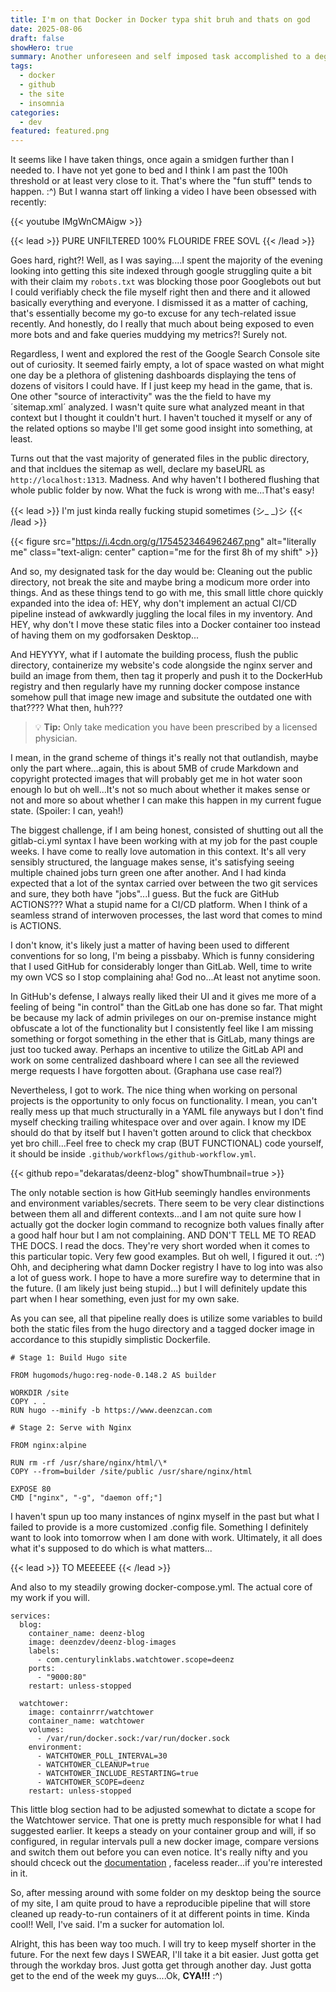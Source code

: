 ```yaml
---
title: I'm on that Docker in Docker typa shit bruh and thats on god
date: 2025-08-06
draft: false
showHero: true
summary: Another unforeseen and self imposed task accomplished to a degree that actually leaves me satisfied.
tags:
  - docker
  - github
  - the site
  - insomnia
categories:
  - dev
featured: featured.png
---
```

It seems like I have taken things, once again a smidgen further than I needed to. I have not yet gone to bed and I think I am past the 100h threshold or at least very close to it. That's where the "fun stuff" tends to happen. :^)
But I wanna start off linking a video I have been obsessed with recently:

{{< youtube IMgWnCMAigw >}}

{{< lead >}}
PURE UNFILTERED 100% FLOURIDE FREE SOVL
{{< /lead >}}

Goes hard, right?! Well, as I was saying....I spent the majority of the evening looking into getting this site indexed through google struggling quite a bit with their claim my `robots.txt` was blocking those poor Googlebots out but I could verifiably check the file myself right then and there and it allowed basically everything and everyone. I dismissed it as a matter of caching, that's essentially become my go-to excuse for any tech-related issue recently. And honestly, do I really that much about being exposed to even more bots and and fake queries muddying my metrics?! Surely not.

Regardless, I went and explored the rest of the Google Search Console site out of curiosity. It seemed fairly empty, a lot of space wasted on what might one day be a plethora of glistening dashboards displaying the tens of dozens of visitors I could have. If I just keep my head in the game, that is. One other "source of interactivity" was the the field to have my ´sitemap.xml´ analyzed. I wasn't quite sure what analyzed meant in that context but I thought it couldn't hurt. I haven't touched it myself or any of the related options so maybe I'll get some good insight into something, at least.

Turns out that the vast majority of generated files in the public directory, and that incldues the sitemap as well, declare my baseURL as `http://localhost:1313`. Madness. And why haven't I bothered flushing that whole public folder by now. What the fuck is wrong with me...That's easy!

{{< lead >}}
I'm just kinda really fucking stupid sometimes (シ_ _)シ
{{< /lead >}}

{{< figure
    src="https://i.4cdn.org/g/1754523464962467.png"
    alt="literally me"
    class="text-align: center"
    caption="me for the first 8h of my shift"
    >}}

And so, my designated task for the day would be: Cleaning out the public directory, not break the site and maybe bring a modicum more order into things. And as these things tend to go with me, this small little chore quickly expanded into the idea of: HEY, why don't implement an actual CI/CD pipeline instead of awkwardly juggling the local files in my inventory. And HEY, why don't I move these static files into a Docker container too instead of having them on my godforsaken Desktop...

And HEYYYY, what if I automate the building process, flush the public directory, containerize my website's code alongside the nginx server and build an image from them, then tag it properly and push it to the DockerHub registry and then regularly have my running docker compose instance somehow pull that image new image and subsitute the outdated one with that???? What then, huh???

> :bulb: **Tip:** Only take medication you have been prescribed by a licensed physician.

I mean, in the grand scheme of things it's really not that outlandish, maybe only the part where...again, this is about 5MB of crude Markdown and copyright protected images that will probably get me in hot water soon enough lo but oh well...It's not so much about whether it makes sense or not and more so about whether I can make this happen in my current fugue state. (Spoiler: I can, yeah!)

The biggest challenge, if I am being honest, consisted of shutting out all the gitlab-ci.yml syntax I have been working with at my job for the past couple weeks. I have come to really love automation in this context. It's all very sensibly structured, the language makes sense, it's satisfying seeing multiple chained jobs turn green one after another. And I had kinda expected that a lot of the syntax carried over between the two git services and sure, they both have "jobs"...I guess. But the fuck are GitHub ACTIONS??? What a stupid name for a CI/CD platform. When I think of a seamless strand of interwoven processes, the last word that comes to mind is ACTIONS.

I don't know, it's likely just a matter of having been used to different conventions for so long, I'm being a pissbaby. Which is funny considering that I used GitHub for considerably longer than GitLab. Well, time to write my own VCS so I stop complaining aha! God no...At least not anytime soon.

In GitHub's defense, I always really liked their UI and it gives me more of a feeling of being "in control" than the GitLab one has done so far. That might be because my lack of admin privileges on our on-premise instance might obfuscate a lot of the functionality but I consistently feel like I am missing something or forgot something in the ether that is GitLab, many things are just too tucked away. Perhaps an incentive to utilize the GitLab API and work on some centralized dashboard where I can see all the reviewed merge requests I have forgotten about. (Graphana use case real?)

Nevertheless, I got to work. The nice thing when working on personal projects is the opportunity to only focus on functionality. I mean, you can't really mess up that much structurally in a YAML file anyways but I don't find myself checking trailing whitespace over and over again. I know my IDE should do that by itself but I haven't gotten around to click that checkbox yet bro chill...Feel free to check my crap (BUT FUNCTIONAL) code yourself, it should be inside `.github/workflows/github-workflow.yml`.

{{< github repo="dekaratas/deenz-blog" showThumbnail=true >}}

The only notable section is how GitHub seemingly handles environments and environment variables/secrets. There seem to be very clear distinctions between them all and different contexts...and I am not quite sure how I actually got the docker login command to recognize both values finally after a good half hour but I am not complaining. AND DON'T TELL ME TO READ THE DOCS. I read the docs. They're very short worded when it comes to this particular topic. Very few good examples. But oh well, I figured it out. :^)
Ohh, and deciphering what damn Docker registry I have to log into was also a lot of guess work. I hope to have a more surefire way to determine that in the future. (I am likely just being stupid...) but I will definitely update this part when I hear something, even just for my own sake.

As you can see, all that pipeline really does is utilize some variables to build both the static files from the hugo directory and a tagged docker image in accordance to this stupidly simplistic Dockerfile.

```
# Stage 1: Build Hugo site

FROM hugomods/hugo:reg-node-0.148.2 AS builder

WORKDIR /site
COPY . .
RUN hugo --minify -b https://www.deenzcan.com

# Stage 2: Serve with Nginx

FROM nginx:alpine

RUN rm -rf /usr/share/nginx/html/\*
COPY --from=builder /site/public /usr/share/nginx/html

EXPOSE 80
CMD ["nginx", "-g", "daemon off;"]
```

I haven't spun up too many instances of nginx myself in the past but what I failed to provide is a more customized .config file. Something I definitely want to look into tomorrow when I am done with work.
Ultimately, it all does what it's supposed to do which is what matters...

{{< lead >}}
TO MEEEEEE
{{< /lead >}}

And also to my steadily growing docker-compose.yml. The actual core of my work if you will.

```
services:
  blog:
    container_name: deenz-blog
    image: deenzdev/deenz-blog-images
    labels:
      - com.centurylinklabs.watchtower.scope=deenz
    ports:
      - "9000:80"
    restart: unless-stopped

  watchtower:
    image: containrrr/watchtower
    container_name: watchtower
    volumes:
      - /var/run/docker.sock:/var/run/docker.sock
    environment:
      - WATCHTOWER_POLL_INTERVAL=30
      - WATCHTOWER_CLEANUP=true
      - WATCHTOWER_INCLUDE_RESTARTING=true
      - WATCHTOWER_SCOPE=deenz
    restart: unless-stopped
```

This little blog section had to be adjusted somewhat to dictate a scope for the Watchtower service.
That one is pretty much responsible for what I had suggested earlier. It keeps a steady on your container group and will, if so configured, in regular intervals pull a new docker image, compare versions and switch them out before you can even notice. It's really nifty and you should chceck out the [documentation](https://containrrr.dev/watchtower/) , faceless reader...if you're interested in it.

So, after messing around with some folder on my desktop being the source of my site, I am quite proud to have a reproducible pipeline that will store cleaned up ready-to-run containers of it at different points in time. Kinda cool!! Well,  I've said. I'm a sucker for automation lol.

Alright, this has been way too much. I will try to keep myself shorter in the future. For the next few days I SWEAR, I'll take it a bit easier. Just gotta get through the workday bros. Just gotta get through another day. Just gotta get to the end of the week my guys....Ok, **CYA!!!** :^)
